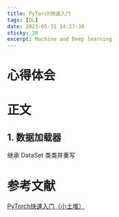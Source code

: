 ```yaml
---
title: PyTorch快速入门
tags: [DL]
date: 2023-05-31 14:27:39
sticky: 20
excerpt: Machine and Deep learning
---
```


# 心得体会

# 正文

## 1. 数据加载器

继承 DataSet 类类并重写


# 参考文献

[PyTorch快速入门（小土堆）](https://www.bilibili.com/video/BV1hE411t7RN?p=6&vd_source=9c896fa9c3f9023797e8efe7be0c113e)